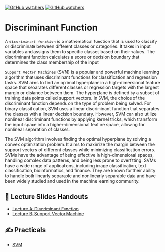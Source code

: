 [![GitHub watchers](https://img.shields.io/badge/tulip--lab-Pattern--Classification-brightgreen)](../README.md)
[![GitHub watchers](https://img.shields.io/badge/Module-Discriminant--Function-orange)](README.md)

# Discriminant Function

A `discriminant function` is a mathematical function that is used to classify or discriminate between different classes or categories. It takes in input variables and assigns them to specific classes based on their values. The discriminant function calculates a score or decision boundary that determines the class membership of the input.

`Support Vector Machines` (SVM) is a popular and powerful machine learning algorithm that uses discriminant functions for classification and regression tasks. SVM aims to find an optimal hyperplane in a high-dimensional feature space that separates different classes or regression targets with the largest margin or distance between them. The hyperplane is defined by a subset of training data points called support vectors. In SVM, the choice of the discriminant function depends on the type of problem being solved. For binary classification, SVM uses a linear discriminant function that separates the classes with a linear decision boundary. However, SVM can also utilize nonlinear discriminant functions by applying kernel tricks, which transform the input space into a higher-dimensional feature space, allowing for nonlinear separation of classes.

The SVM algorithm involves finding the optimal hyperplane by solving a convex optimization problem. It aims to maximize the margin between the support vectors of different classes while minimizing classification errors. SVMs have the advantage of being effective in high-dimensional spaces, handling complex data patterns, and being less prone to overfitting. SVMs have a wide range of applications, including image classification, text classification, bioinformatics, and finance. They are known for their ability to handle both linearly separable and nonlinearly separable data and have been widely studied and used in the machine learning community.



## :notebook_with_decorative_cover: Lecture Slides Handouts

- [Lecture A: Discriminant Function](https://github.com/tulip-lab/handouts/blob/main/PR/PR-S07A.pdf)
- [Lecture B: Support Vector Machine](https://github.com/tulip-lab/handouts/blob/main/PR/PR-S07B.pdf) 



## :writing_hand: Practicals

- [SVM](https://github.com/tulip-lab/flip01/blob/master/F1A-09-SVM.ipynb)

